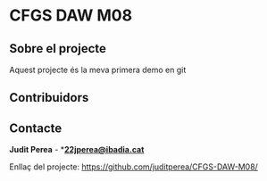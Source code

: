 
# CFGS DAW M08
## Sobre el projecte
Aquest projecte és la meva primera demo en git
## Contribuidors
## Contacte
**Judit Perea** - ***22jperea@ibadia.cat**

Enllaç del projecte:
https://github.com/juditperea/CFGS-DAW-M08/
